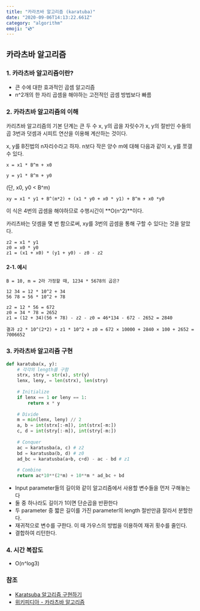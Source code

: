 ```yaml
---
title: "카라츠바 알고리즘 (karatuba)"
date: "2020-09-06T14:13:22.661Z"
category: "algorithm"
emoji: "💿"
---
```


## 카라츠바 알고리즘

### 1. 카라츠바 알고리즘이란?

- 큰 수에 대한 효과적인 곱셈 알고리즘
- n^2개의 한 자리 곱셈을 해야하는 고전적인 곱셈 방법보다 빠름

### 2. 카라츠바 알고리즘의 이해

카리츠바 알고리즘의 기본 단계는 큰 두 수 x, y의 곱을 자릿수가 x, y의 절반인 수들의 곱 3번과 덧셈과 시피트 연산을 이용해 계산하는 것이다.

x, y를 B진법의 n자리수라고 하자. n보다 작은 양수 m에 대해 다음과 같이 x, y를 쪼갤 수 있다.

`x = x1 * B^m + x0`

`y = y1 * B^m + y0`

(단, x0, y0 < B^m)

`xy = x1 * y1 + B^(m*2) + (x1 * y0 + x0 * y1) + B^m + x0 *y0`

이 식은 4번의 곱셈을 해야하므로 수행시간이 **O(n^2)**이다.

카리츠바는 덧셈을 몇 번 함으로써, xy를 3번의 곱셈을 통해 구할 수 있다는 것을 알았다.

```
z2 = x1 * y1
z0 = x0 * y0
z1 = (x1 + x0) * (y1 + y0) - z0 - z2
```

#### 2-1. 예시

```
B = 10, m = 2라 가정할 때, 1234 * 5678의 곱은?

12 34 = 12 * 10^2 + 34
56 78 = 56 * 10^2 + 78

z2 = 12 * 56 = 672
z0 = 34 * 78 = 2652
z1 = (12 + 34)(56 + 78) - z2 - z0 = 46*134 - 672 - 2652 = 2840

결과 z2 * 10^(2*2) + z1 * 10^2 + z0 = 672 × 10000 + 2840 × 100 + 2652 = 7006652
```

### 3. 카라츠바 알고리즘 구현

```python
def karatuba(x, y):
    # 각각의 length를 구함
    strx, stry = str(x), str(y)
    lenx, leny, = len(strx), len(stry)
    
    # Initialize
    if lenx == 1 or leny == 1:
        return x * y
    
    # Divide
    m = min(lenx, leny) // 2
    a, b = int(strx[:-m]), int(strx[-m:])
    c, d = int(stry[:-m]), int(stry[-m:])
    
    # Conquer
    ac = karatusba(a, c) # z2
    bd = karatusba(b, d) # z0
    ad_bc = karatusba(a+b, c+d) - ac - bd # z1
    
    # Combine
    return ac*10**(2*m) + 10**m * ad_bc + bd
```

- Input parameter들의 길이와 같이 알고리즘에서 사용할 변수들을 먼저 구해놓는다
- 둘 중 하나라도 길이가 1이면 단순곱을 반환한다
- 두 parameter 중 짧은 길이를 가진 parameter의 length 절반만큼 잘라서 분할한다.
- 재귀적으로 변수를 구한다. 이 때 가우스의 방법을 이용하여 재귀 횟수를 줄인다.
- 결합하여 리턴한다.

### 4. 시간 복잡도

- O(n^log3)

### 참조

- [Karatsuba 알고리즘 구현하기](https://nearkim.coffee/posts/karatsuba-python-implementation)
- [위키피디아 - 카라츠바 알고리즘](https://ko.wikipedia.org/wiki/%EC%B9%B4%EB%9D%BC%EC%B6%94%EB%B0%94_%EC%95%8C%EA%B3%A0%EB%A6%AC%EC%A6%98)

